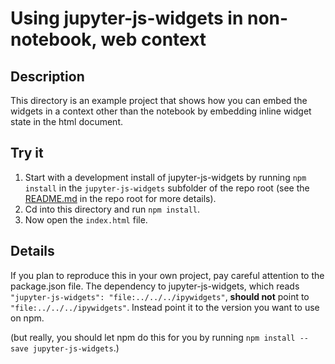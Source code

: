 # Using jupyter-js-widgets in non-notebook, web context
## Description
This directory is an example project that shows how you can embed the widgets in
a context other than the notebook by embedding inline widget state in the html
document.

## Try it
1. Start with a development install of jupyter-js-widgets by running `npm install` in the `jupyter-js-widgets` subfolder of the repo root (see the [README.md](../../../README.md) in the repo root for more details).
2. Cd into this directory and run `npm install`.
3. Now open the `index.html` file.

## Details
If you plan to reproduce this in your own project, pay careful attention to the
package.json file.  The dependency to jupyter-js-widgets, which reads
`"jupyter-js-widgets": "file:../../../ipywidgets"`, **should not** point to `"file:../../../ipywidgets"`.
Instead point it to the version you want to use on npm.

(but really, you should let npm do this for you by running
`npm install --save jupyter-js-widgets`.)
